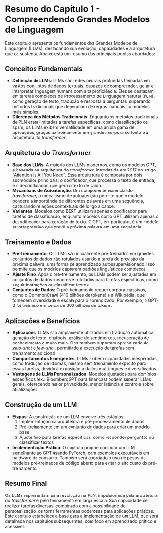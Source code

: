 # Resumo do Capítulo 1 - Compreendendo Grandes Modelos de Linguagem

Este capítulo apresenta os fundamentos dos Grandes Modelos de Linguagem (LLMs), destacando sua evolução, capacidades e a arquitetura que os sustenta. Abaixo está um resumo dos principais pontos abordados:

## Conceitos Fundamentais
- **Definição de LLMs**: LLMs são redes neurais profundas treinadas em vastos conjuntos de dados textuais, capazes de compreender, gerar e interpretar linguagem humana com alta proficiência. Eles se destacam em tarefas complexas de Processamento de Linguagem Natural (PLN), como geração de texto, tradução e resposta a perguntas, superando métodos tradicionais que dependiam de regras manuais ou modelos mais simples.
- **Diferença dos Métodos Tradicionais**: Enquanto os métodos tradicionais de PLN eram limitados a tarefas específicas, como classificação de spam, os LLMs exibem versatilidade em uma ampla gama de aplicações, graças ao treinamento em grandes corpora de texto e à arquitetura do *transformer*.

## Arquitetura do *Transformer*
- **Base dos LLMs**: A maioria dos LLMs modernos, como os modelos GPT, é baseada na arquitetura do *transformer*, introduzida em 2017 no artigo “Attention Is All You Need”. Essa arquitetura é composta por dois submódulos principais: o codificador, que processa o texto de entrada, e o decodificador, que gera o texto de saída.
- **Mecanismo de Autoatenção**: Um componente essencial do *transformer*, o mecanismo de autoatenção permite que o modelo pondere a importância de diferentes palavras em uma sequência, capturando relações contextuais de longo alcance.
- **Variantes**: Modelos como BERT utilizam apenas o codificador para tarefas de classificação, enquanto modelos como GPT utilizam apenas o decodificador para geração de texto. O GPT, em particular, é um modelo autorregressivo que prevê a próxima palavra em uma sequência.

## Treinamento e Dados
- **Pré-treinamento**: Os LLMs são inicialmente pré-treinados em grandes conjuntos de dados não rotulados usando a tarefa de previsão da próxima palavra, uma forma de aprendizado autossupervisionado. Isso permite que os modelos capturem padrões linguísticos complexos.
- **Ajuste Fino**: Após o pré-treinamento, os LLMs podem ser ajustados em conjuntos de dados menores e rotulados para tarefas específicas, como seguir instruções ou classificar textos.
- **Conjuntos de Dados**: O pré-treinamento requer corpora massivos, como o CommonCrawl (410 bilhões de tokens) e a Wikipédia, que fornecem diversidade e escala para o aprendizado. Por exemplo, o GPT-3 foi treinado em cerca de 300 bilhões de tokens.

## Aplicações e Benefícios
- **Aplicações**: LLMs são amplamente utilizados em tradução automática, geração de texto, chatbots, análise de sentimentos, recuperação de conhecimento e muito mais. Eles também suportam aprendizado de *zero-shot* e *few-shot*, permitindo a execução de tarefas sem treinamento adicional.
- **Comportamentos Emergentes**: LLMs exibem capacidades inesperadas, como tradução de idiomas, mesmo sem treinamento explícito para essas tarefas, devido à exposição a dados multilíngues e diversificados.
- **Vantagens de LLMs Personalizados**: Modelos ajustados para domínios específicos (ex.: BloombergGPT para finanças) podem superar LLMs gerais, oferecendo maior privacidade, menor latência e controle sobre atualizações.

## Construção de um LLM
- **Etapas**: A construção de um LLM envolve três estágios:
  1. Implementação da arquitetura e pré-processamento de dados.
  2. Pré-treinamento em um conjunto de dados para criar um modelo base.
  3. Ajuste fino para tarefas específicas, como responder perguntas ou classificar textos.
- **Implementação Prática**: O capítulo propõe codificar um LLM semelhante ao GPT usando PyTorch, com exemplos executáveis em hardware de consumo. Também será abordado o uso de pesos de modelos pré-treinados de código aberto para evitar o alto custo do pré-treinamento.

## Resumo Final
Os LLMs representam uma revolução na PLN, impulsionada pela arquitetura do *transformer* e pelo treinamento em larga escala. Sua capacidade de realizar tarefas diversas, combinada com a possibilidade de personalização, os torna ferramentas poderosas para aplicações práticas. Este capítulo estabelece a base para a implementação de um LLM, que será detalhada nos capítulos subsequentes, com foco em aprendizado prático e acessível.